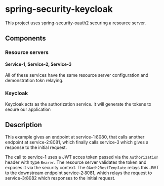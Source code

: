 # spring-security-keycloak

This project uses spring-security-oauth2 securing a resource server.

## Components

### Resource servers

#### Service-1, Service-2, Service-3

All of these services have the same resource server configuration and demonstration tokn relaying.

### Keycloak

Keycloak acts as the authorization service. It will generate the tokens to secure our application

## Description

This example gives an endpoint at service-1:8080, that calls another endpoint at service-2:8081, which finally calls service-3 which gives a response to the initial request.

The call to service-1 uses a JWT acces token passed via the `Authorization` header with type `Bearer`. The resource server validates the token and exposes it via the security context. The `OAuth2RestTemplate` relays this JWT to the downstream endpoint service-2:8081, which relays the request to service-3:8082 which responses to the initial request.

